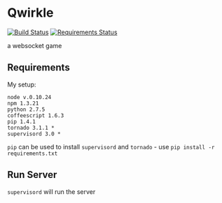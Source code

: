 # Qwirkle

[![Build Status](https://travis-ci.org/bkendall/qwirkle.png?branch=master)](https://travis-ci.org/bkendall/qwirkle) [![Requirements Status](https://requires.io/github/bkendall/qwirkle/requirements.png?branch=master)](https://requires.io/github/bkendall/qwirkle/requirements/?branch=master)


a websocket game

## Requirements

My setup:

    node v.0.10.24
    npm 1.3.21
    python 2.7.5
    coffeescript 1.6.3
    pip 1.4.1
    tornado 3.1.1 *
    supervisord 3.0 *

`pip` can be used to install `supervisord` and `tornado` - use `pip install -r requirements.txt`

## Run Server

`supervisord` will run the server

